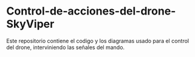 # Control-de-acciones-del-drone-SkyViper
Este repositorio contiene el codigo y los diagramas usado para el control del drone, interviniendo las señales del mando. 
